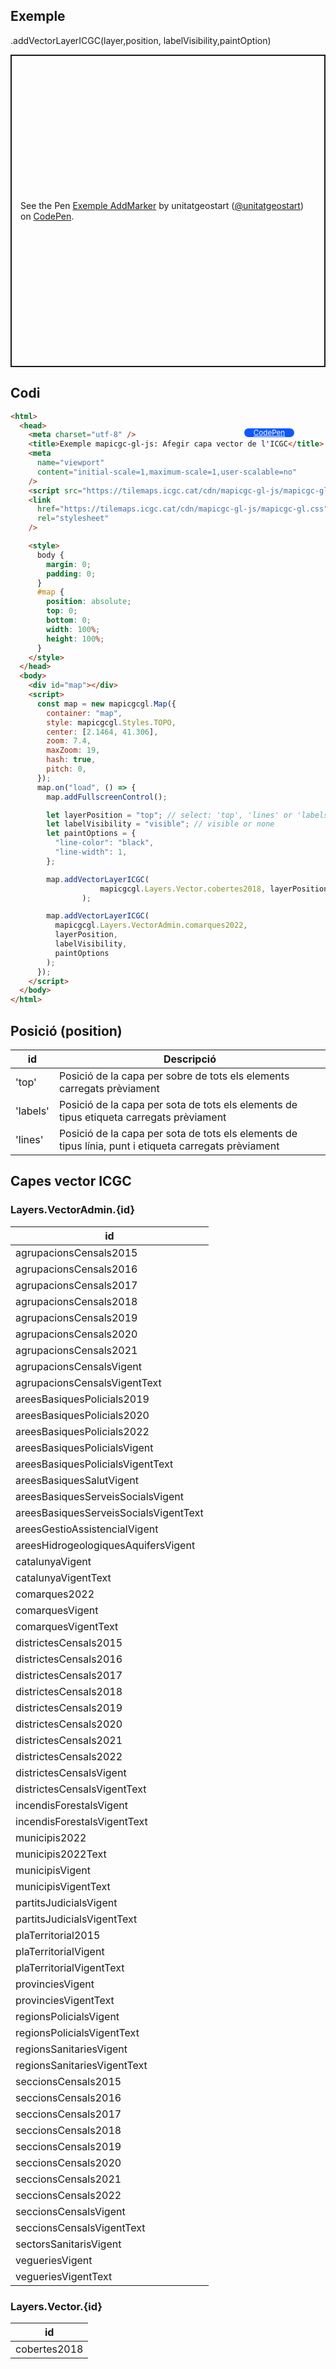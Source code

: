 ## Exemple

.addVectorLayerICGC(layer,position, labelVisibility,paintOption)

<p class="codepen" data-height="500" data-theme-id="light" data-slug-hash="abxNYzP" data-editable="true" data-user="unitatgeostart" style="height: 500px; box-sizing: border-box; display: flex; align-items: center; justify-content: center; border: 2px solid; margin: 1em 0; padding: 1em;">
  <span>See the Pen <a href="https://codepen.io/unitatgeostart/pen/abxNYzP">
  Exemple AddMarker</a> by unitatgeostart (<a href="https://codepen.io/unitatgeostart">@unitatgeostart</a>)
  on <a href="https://codepen.io">CodePen</a>.</span>
</p>
<script async src="https://cpwebassets.codepen.io/assets/embed/ei.js"></script>

<a style="color: white" target="_blank" class=" button btn btn-primary" href="https://codepen.io/unitatgeostart/pen/abxNYzP">CodePen</a>

<style>
.button{
    position: relative;
    top: 84px;
    z-index: 1;
    /* right: -46px; */
    width: 80px;
    float: right;
    right: 50px;
    background-color: #0d58ff;
    border-radius: 10px;
    text-align: -webkit-center;
    font-size: smaller;
    
  }
    .button:hover{

    background-color: #032879;

  }
  </style>

## Codi

```html
<html>
  <head>
    <meta charset="utf-8" />
    <title>Exemple mapicgc-gl-js: Afegir capa vector de l'ICGC</title>
    <meta
      name="viewport"
      content="initial-scale=1,maximum-scale=1,user-scalable=no"
    />
    <script src="https://tilemaps.icgc.cat/cdn/mapicgc-gl-js/mapicgc-gl.js"></script>
    <link
      href="https://tilemaps.icgc.cat/cdn/mapicgc-gl-js/mapicgc-gl.css"
      rel="stylesheet"
    />

    <style>
      body {
        margin: 0;
        padding: 0;
      }
      #map {
        position: absolute;
        top: 0;
        bottom: 0;
        width: 100%;
        height: 100%;
      }
    </style>
  </head>
  <body>
    <div id="map"></div>
    <script>
      const map = new mapicgcgl.Map({
        container: "map",
        style: mapicgcgl.Styles.TOPO,
        center: [2.1464, 41.306],
        zoom: 7.4,
        maxZoom: 19,
        hash: true,
        pitch: 0,
      });
      map.on("load", () => {
        map.addFullscreenControl();

        let layerPosition = "top"; // select: 'top', 'lines' or 'labels'
        let labelVisibility = "visible"; // visible or none
        let paintOptions = {
          "line-color": "black",
          "line-width": 1,
        };

        map.addVectorLayerICGC(
                    mapicgcgl.Layers.Vector.cobertes2018, layerPosition
                );

        map.addVectorLayerICGC(
          mapicgcgl.Layers.VectorAdmin.comarques2022,
          layerPosition,
          labelVisibility,
          paintOptions
        );
      });
    </script>
  </body>
</html>
```

## Posició (position)

| id       | Descripció                                                                                            |
| -------- | ----------------------------------------------------------------------------------------------------- |
| 'top'    | Posició de la capa per sobre de tots els elements carregats prèviament                                |
| 'labels' | Posició de la capa per sota de tots els elements de tipus etiqueta carregats prèviament               |
| 'lines'  | Posició de la capa per sota de tots els elements de tipus línia, punt i etiqueta carregats prèviament |

## Capes vector ICGC

### Layers.VectorAdmin.{id}

| id                                    |
| ------------------------------------- |
| agrupacionsCensals2015                |
| agrupacionsCensals2016                |
| agrupacionsCensals2017                |
| agrupacionsCensals2018                |
| agrupacionsCensals2019                |
| agrupacionsCensals2020                |
| agrupacionsCensals2021                |
| agrupacionsCensalsVigent              |
| agrupacionsCensalsVigentText          |
| areesBasiquesPolicials2019            |
| areesBasiquesPolicials2020            |
| areesBasiquesPolicials2022            |
| areesBasiquesPolicialsVigent          |
| areesBasiquesPolicialsVigentText      |
| areesBasiquesSalutVigent              |
| areesBasiquesServeisSocialsVigent     |
| areesBasiquesServeisSocialsVigentText |
| areesGestioAssistencialVigent         |
| areesHidrogeologiquesAquifersVigent   |
| catalunyaVigent                       |
| catalunyaVigentText                   |
| comarques2022                         |
| comarquesVigent                       |
| comarquesVigentText                   |
| districtesCensals2015                 |
| districtesCensals2016                 |
| districtesCensals2017                 |
| districtesCensals2018                 |
| districtesCensals2019                 |
| districtesCensals2020                 |
| districtesCensals2021                 |
| districtesCensals2022                 |
| districtesCensalsVigent               |
| districtesCensalsVigentText           |
| incendisForestalsVigent               |
| incendisForestalsVigentText           |
| municipis2022                         |
| municipis2022Text                     |
| municipisVigent                       |
| municipisVigentText                   |
| partitsJudicialsVigent                |
| partitsJudicialsVigentText            |
| plaTerritorial2015                    |
| plaTerritorialVigent                  |
| plaTerritorialVigentText              |
| provinciesVigent                      |
| provinciesVigentText                  |
| regionsPolicialsVigent                |
| regionsPolicialsVigentText            |
| regionsSanitariesVigent               |
| regionsSanitariesVigentText           |
| seccionsCensals2015                   |
| seccionsCensals2016                   |
| seccionsCensals2017                   |
| seccionsCensals2018                   |
| seccionsCensals2019                   |
| seccionsCensals2020                   |
| seccionsCensals2021                   |
| seccionsCensals2022                   |
| seccionsCensalsVigent                 |
| seccionsCensalsVigentText             |
| sectorsSanitarisVigent                |
| vegueriesVigent                       |
| vegueriesVigentText                   |

### Layers.Vector.{id}

| id           |
| ------------ |
| cobertes2018 |

